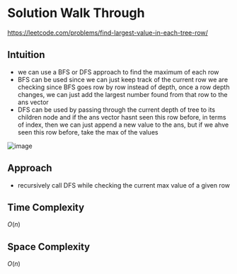 # Solution Walk Through
https://leetcode.com/problems/find-largest-value-in-each-tree-row/

## Intuition
- we can use a BFS or DFS approach to find the maximum of each row
- BFS can be used since we can just keep track of the current row we are checking since BFS goes row by row instead of depth, once a row depth changes, we can just add the largest number found from that row to the ans vector
- DFS can be used by passing through the current depth of tree to its children node and if the ans vector hasnt seen this row before, in terms of index, then we can just append a new value to the ans, but if we ahve seen this row before, take the max of the values

![image](https://github.com/luciancheng/LeetCodeSolutions/assets/121974540/0cc38343-5629-49e6-bb15-a99d508b8388)


## Approach
- recursively call DFS while checking the current max value of a given row 


## Time Complexity
$O(n)$

## Space Complexity
$O(n)$




